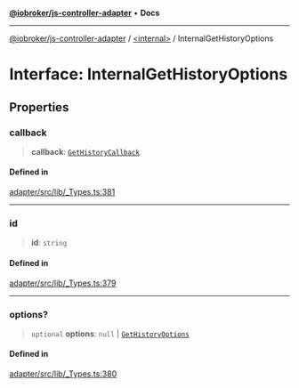 [**@iobroker/js-controller-adapter**](../../README.md) • **Docs**

***

[@iobroker/js-controller-adapter](../../globals.md) / [\<internal\>](../README.md) / InternalGetHistoryOptions

# Interface: InternalGetHistoryOptions

## Properties

### callback

> **callback**: [`GetHistoryCallback`](../type-aliases/GetHistoryCallback.md)

#### Defined in

[adapter/src/lib/\_Types.ts:381](https://github.com/ioBroker/ioBroker.js-controller/blob/5cf8c0f8f818a3bd00a8d0bf4c2516676b695603/packages/adapter/src/lib/_Types.ts#L381)

***

### id

> **id**: `string`

#### Defined in

[adapter/src/lib/\_Types.ts:379](https://github.com/ioBroker/ioBroker.js-controller/blob/5cf8c0f8f818a3bd00a8d0bf4c2516676b695603/packages/adapter/src/lib/_Types.ts#L379)

***

### options?

> `optional` **options**: `null` \| [`GetHistoryOptions`](GetHistoryOptions.md)

#### Defined in

[adapter/src/lib/\_Types.ts:380](https://github.com/ioBroker/ioBroker.js-controller/blob/5cf8c0f8f818a3bd00a8d0bf4c2516676b695603/packages/adapter/src/lib/_Types.ts#L380)
